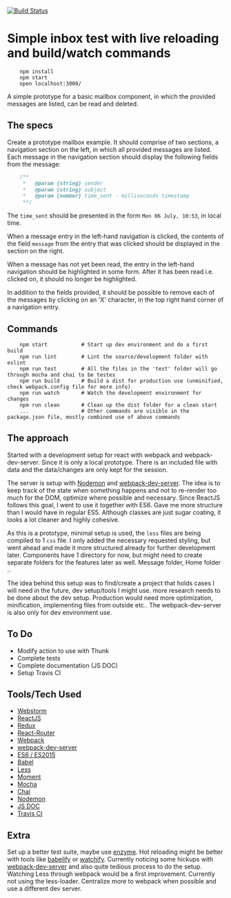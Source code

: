 [![Build Status](https://travis-ci.org/MBing/simpletest.svg?branch=master)](https://travis-ci.org/MBing/simpletest)

# Simple inbox test with live reloading and build/watch commands

```
    npm install
    npm start
    open localhost:3000/
```

A simple prototype for a basic mailbox component, in which the
provided messages are listed, can be read and deleted.

## The specs
Create a prototype mailbox example. It should comprise of two sections, 
a navigation section on the left, in which all provided messages are listed.
Each message in the navigation section should display the following fields from the message:

```javascript
    /**
     *   @param {string} sender
     *   @param {string} subject
     *   @param {number} time_sent - milliseconds timestamp
     **/
```

The `time_sent` should be presented in the form `Mon 06 July, 10:53`, in local time.

When a message entry in the left-hand navigation is clicked, the contents of the field `message` from
the entry that was clicked should be displayed in the section on the right.

When a message has not yet been read, the entry in the left-hand navigation should be highlighted
in some form. After it has been read i.e. clicked on, it should no longer be highlighted.

In addition to the fields provided, it should be possible to remove each of the messages by clicking
on an 'X' character, in the top right hand corner of a navigation entry.

## Commands 
```
    npm start           # Start up dev environment and do a first build
    npm run lint        # Lint the source/development folder with eslint
    npm run test        # All the files in the 'test' folder will go through mocha and chai to be testes
    npm run build       # Build a dist for production use (unminified, check webpack.config file for more info)
    npm run watch       # Watch the development environment for changes
    npm run clean       # Clean up the dist folder for a clean start
    ...                 # Other commands are visible in the package.json file, mostly combined use of above commands
```

## The approach
Started with a development setup for react with webpack and webpack-dev-server. Since it is only a
 local prototype. There is an included file with data and the data/changes are only kept for the session.

The server is setup with [Nodemon](https://github.com/remy/nodemon) and [webpack-dev-server](https://webpack.github.io/docs/webpack-dev-server.html).
 The idea is to keep track of the state when something happens and not to re-render too much for the DOM, optimize
 where possible and necessary. Since ReactJS follows this goal, I went to use it together with ES6. Gave me more structure
 than I would have in regular ES5. Although classes are just sugar coating, it looks a lot cleaner and highly cohesive.
 
As this is a prototype, minimal setup is used, the `less` files are being compiled to 1 `css` file. I only added the necessary requested styling,
 but went ahead and made it more structured already for further development later. Components have 1 directory for now, but might
 need to create separate folders for the features later as well. Message folder, Home folder .. 

The idea behind this setup was to find/create a project that holds cases I will need in the future, dev setup/tools I might use.
 more research needs to be done about the dev setup. Production would need more optimization, minification, implementing files
 from outside etc.. The webpack-dev-server is also only for dev environment use. 
 
 
## To Do
* Modify action to use with Thunk
* Complete tests
* Complete documentation (JS DOC)
* Setup Travis CI

## Tools/Tech Used
* [Webstorm](https://www.jetbrains.com/webstorm/)
* [ReactJS](https://facebook.github.io/react/)
* [Redux](http://redux.js.org/)
* [React-Router](https://github.com/reactjs/react-router)
* [Webpack](https://webpack.github.io/)
* [webpack-dev-server](https://webpack.github.io/docs/webpack-dev-server.html)
* [ES6 / ES2015](https://babeljs.io/docs/learn-es2015/)
* [Babel](https://babeljs.io/)
* [Less](lesscss.org)
* [Moment](http://momentjs.com/)
* [Mocha](http://mochajs.org/)
* [Chai](http://chaijs.com/)
* [Nodemon](https://github.com/remy/nodemon)
* [JS DOC](http://usejsdoc.org/)
* [Travis CI](https://travis-ci.org/)

## Extra
Set up a better test suite, maybe use [enzyme](http://airbnb.io/enzyme/). 
Hot reloading might be better with tools like [babelify](https://github.com/babel/babelify) or
 [watchify](https://github.com/substack/watchify). Currently noticing some hickups with [webpack-dev-server](https://webpack.github.io/docs/webpack-dev-server.html) and 
 also quite tedious process to do the setup. Watching Less through webpack would be a first improvement. Currently 
 not using the less-loader. Centralize more to webpack when possible and use a different dev server.
 